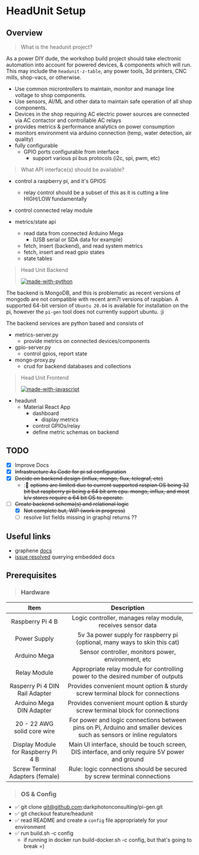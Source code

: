 # HeadUnit Setup

## Overview

> What is the headunit project?

As a power DIY dude, the workshop build project should take electronic automation into account for powered devices, & components which will run. This may include the `headunit-z-table`, any power tools, 3d printers, CNC mills, shop-vacs, or otherwise.

- Use common microntrollers to maintain, monitor and manage line voltage to shop components. 
- Use sensors, AI/ML and other data to maintain safe operation of all shop components.
- Devices in the shop requiring AC electric power sources are connected via AC contactor and controllable AC relays
- provides metrics & performance analytics on power consumption
- monitors environment via arduino connection (temp, water detection, air quality)
- fully configurable
  - GPIO ports configurable from interface
    - support various pi bus protocols (i2c, spi, pwm, etc)

> What API interface(s) should be available?

- control a raspberry pi, and it's GPIOS
  - relay control should be a subset of this as it is cutting a line HIGH/LOW fundamentally
- control connected relay module

- metrics/state api
  - read data from connected Arduino Mega 
    - (USB serial or SDA data for example)
  - fetch, insert (backend), and read system metrics
  - fetch, insert and read gpio states
  - state tables

> Head Unit Backend
>
> [![made-with-python](https://img.shields.io/badge/Made%20with-Python-1f425f.svg)](https://www.python.org/)

The backend is MongoDB, and this is problematic as recent versions of mongodb are not compatible with recent arm7l versions of raspbian. 
A supported 64-bit version of `Ubuntu 20.04` is available for installation on the pi, however the `pi-gen` tool does not currently support ubuntu. :ji

The backend services are python based and consists of

- metrics-server.py
  - provide metrics on connected devices/components
- gpio-server.py
  - control gpios, report state
- mongo-proxy.py  
  - crud for backend databases and collections

> Head Unit Frontend
>
> [![made-with-javascript](https://img.shields.io/badge/Made%20with-JavaScript-1f425f.svg)](https://www.javascript.com)

- headunit
  - Material React App
    - dashboard
      - display metrics
    - control GPIOs/relay
    - define metric schemas on backend

## TODO

- [x] Improve Docs
- [x] ~~Infrastructure As Code for pi sd configuration~~
- [x] ~~Decide on backend design (influx, mongo, flux, telegraf, etc)~~
  - :📓 ~~options are limited due to current supported raspian OS being 32 bit but raspberry pi being a 64 bit arm cpu. mongo, influx, and most k/v stores require a 64 bit OS to operate.~~
- [ ] ~~Create backend schema(s) and relational logic~~
  - [x] ~~Not complete but, WIP (work in progress)~~
  - [ ] resolve list fields missing in graphql returns ??

## Useful links 

- graphene [docs](https://graphene-python.org/)
- [issue resolved](https://github.com/graphql-python/graphene-mongo/issues/32) querying embedded docs

## Prerequisites

> ### Hardware

|                Item                 |                                                     Description                                                      |
| :---------------------------------: | :------------------------------------------------------------------------------------------------------------------: |
|          Raspberry Pi 4 B           |                             Logic controller, manages relay module, receives sensor data                             |
|            Power Supply             |                      5v 3a power supply for raspberry pi (optional, many ways to skin this cat)                      |
|            Arduino Mega             |                                 Sensor controller, monitors power, environment, etc                                  |
|            Relay Module             |                   Appropriate relay module for controlling power to the desired number of outputs                    |
|   Rasperry Pi 4 DIN Rail Adapter    |                    Provides convenient mount option & sturdy screw terminal block for connections                    |
|      Arduino Mega DIN Adapter       |                    Provides convenient mount option & sturdy screw terminal block for connections                    |
|     20 - 22 AWG solid core wire     | For power and logic connections between pins on Pi, Arduino and smaller devices such as sensors or inline regulators |
| Display Module for Raspberry Pi 4 B |            Main UI interface, should be touch screen, DIS interface, and only require 5V power and ground            |
|  Screw Terminal Adapters (female)   |                       Rule: logic connections should be secured by screw terminal connections                        |

> ### OS & Config

- ✅ git clone git@github.com:darkphotonconsulting/pi-gen.git
- ✅ git checkout feature/headunit
- ✅ read README and create a `config` file appropriately for your environment
- ✅ run build.sh -c config
  - if running in docker run build-docker.sh -c config, but that's going to break =)